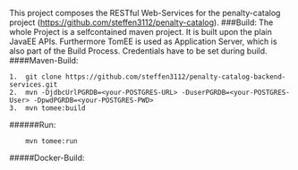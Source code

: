 This project composes the RESTful Web-Services for the penalty-catalog project (https://github.com/steffen3112/penalty-catalog).
###Build:
The whole Project is a selfcontained maven project. It is built upon the plain JavaEE APIs.
Furthermore TomEE is used as Application Server, which is also part of the Build Process. Credentials have to be set during build.
####Maven-Build:
```
1.  git clone https://github.com/steffen3112/penalty-catalog-backend-services.git
2.  mvn -DjdbcUrlPGRDB=<your-POSTGRES-URL> -DuserPGRDB=<your-POSTGRES-User> -DpwdPGRDB=<your-POSTGRES-PWD>
3.  mvn tomee:build
```
######Run:
```
    mvn tomee:run
```

#####Docker-Build:
```

```